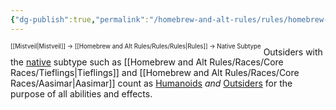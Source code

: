 ```yaml
---
{"dg-publish":true,"permalink":"/homebrew-and-alt-rules/rules/homebrew-alt-rules/native-subtype/"}
---
```


<sup><sup>[[Mistveil\|Mistveil]] → [[Homebrew and Alt Rules/Rules/Rules\|Rules]] → Native Subtype</sup></sup>
Outsiders with the [native](https://www.d20pfsrd.com/bestiary/rules-for-monsters/Creature-types/#Native_Subtype) subtype such as [[Homebrew and Alt Rules/Races/Core Races/Tieflings\|Tieflings]] and [[Homebrew and Alt Rules/Races/Core Races/Aasimar\|Aasimar]] count as [Humanoids](https://www.d20pfsrd.com/bestiary/rules-for-monsters/creature-types#TOC-Humanoid) _and_ [Outsiders](https://www.d20pfsrd.com/bestiary/rules-for-monsters/Creature-types/#TOC-Outsider) for the purpose of all abilities and effects.